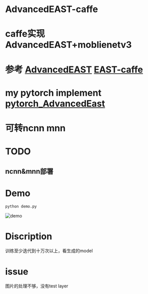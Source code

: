 # AdvancedEAST-caffe

caffe实现AdvancedEAST+moblienetv3
====
# 参考 [AdvancedEAST](https://github.com/huoyijie/AdvancedEAST) [EAST-caffe](https://github.com/SURFZJY/EAST-caffe)
# my pytorch implement [pytorch_AdvancedEast](https://github.com/corleonechensiyu/pytorch_AdvancedEast)
# 可转ncnn mnn
# TODO
## ncnn&mnn部署
# Demo
    python demo.py
![demo](https://github.com/corleonechensiyu/AdvancedEAST-caffe/blob/master/012_pre.jpg)

# Discription
训练至少迭代到十万次以上，看生成的model
# issue
图片的处理不够，没有test layer